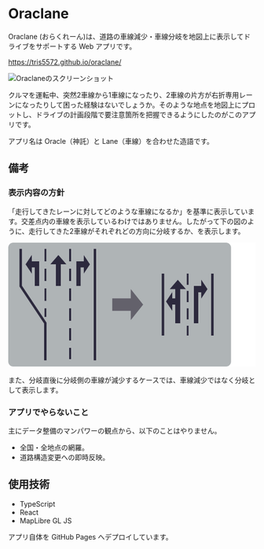 # Oraclane

Oraclane (おらくれーん)は、道路の車線減少・車線分岐を地図上に表示してドライブをサポートする Web アプリです。

https://tris5572.github.io/oraclane/

<img width="510" alt="Oraclaneのスクリーンショット" src="https://github.com/user-attachments/assets/925f6302-1a32-4281-bf1d-74712588726c" />

クルマを運転中、突然2車線から1車線になったり、2車線の片方が右折専用レーンになったりして困った経験はないでしょうか。そのような地点を地図上にプロットし、ドライブの計画段階で要注意箇所を把握できるようにしたのがこのアプリです。

アプリ名は Oracle（神託）と Lane（車線）を合わせた造語です。

## 備考

### 表示内容の方針

「走行してきたレーンに対してどのような車線になるか」を基準に表示しています。交差点内の車線を表示しているわけではありません。したがって下の図のように、走行してきた2車線がそれぞれどの方向に分岐するか、を表示します。

![分岐時の表示の方針](/docs/images/lane-image-01.svg)

また、分岐直後に分岐側の車線が減少するケースでは、車線減少ではなく分岐として表示します。

### アプリでやらないこと

主にデータ整備のマンパワーの観点から、以下のことはやりません。

- 全国・全地点の網羅。
- 道路構造変更への即時反映。


## 使用技術

- TypeScript
- React
- MapLibre GL JS

アプリ自体を GitHub Pages へデプロイしています。

